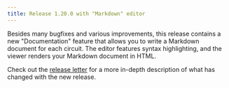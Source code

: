 ```yaml
---
title: Release 1.20.0 with "Markdown" editor
---
```


Besides many bugfixes and various improvements, this release contains a new "Documentation" feature that allows you to write a Markdown document for each circuit. The editor features syntax highlighting, and the viewer renders your Markdown document in HTML.

Check out the [release letter](/docs/releases/release-1.20.0/index.html) for a more in-depth description of what has changed with the new release.
